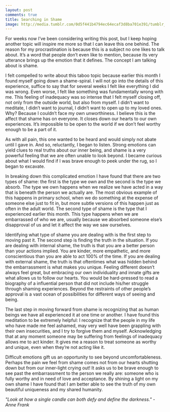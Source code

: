 ```yaml
---
layout: post
comments: true
title: Searching in Shame
image: http://media.tumblr.com/0d5f441b4794ec64ecaf3d8ba701e391/tumblr_inline_mymvd7UElp1qc5937.jpg
---
```


For weeks now I’ve been considering writing this post, but I keep hoping another topic will inspire me more so that I can leave this one behind. The reason for my procrastination is because this is a subject no one likes to talk about. It’s a word that people don’t even like to mention, because its very utterance brings up the emotion that it defines. The concept I am talking about is shame. 

I felt compelled to write about this taboo topic because earlier this month I found myself going down a shame-spiral. I will not go into the details of this experience, suffice to say that for several weeks I felt like everything I did was wrong. Even worse, I felt like something was fundamentally wrong with me. This feeling of inadequacy was so intense that I felt myself closing off, not only from the outside world, but also from myself. I didn’t want to meditate, I didn’t want to journal, I didn’t want to open up to my loved ones. Why? Because I couldn’t face my own unworthiness. I believe this is the affect that shame has on everyone. It closes down our hearts to our own experiences. It’s impossible to be open to the world if we don’t feel worthy enough to be a part of it.

As with all pain, this one wanted to be heard and would simply not abate until I gave in. And so, reluctantly, I began to listen. Strong emotions can yield clues to real truths about our inner being, and shame is a very powerful feeling that we are often unable to look beyond. I became curious about what I would find if I was brave enough to peek under the rug, so I began to excavate. 

In breaking down this complicated emotion I have found that there are two types of shame: the first is the type we own and the second is the type we absorb. The type we own happens when we realize we have acted in a way that is beneath the person we actually are. The most obvious example of this happens in primary school, when we do something at the expense of someone else just to fit in, but more subtle versions of this happen just as often in the adult world. The second type of shame is the type that I experienced earlier this month. This type happens when we are embarrassed of who we are, usually because we absorbed someone else’s disapproval of us and let it affect the way we saw ourselves. 

Identifying what type of shame you are dealing with is the first step to moving past it. The second step is finding the truth in the situation. If you are dealing with internal shame, the truth is that you are a better person than your actions implied. You are kinder, more empathetic, and more conscientious than you are able to act 100% of the time. If you are dealing with external shame, the truth is that oftentimes what was hidden behind the embarrassment is what makes you unique. Feeling different doesn’t always feel great, but embracing our own individuality and innate gifts are what allows us to follow our hearts. You would be hard-pressed to read a biography of a influential person that did not include his/her struggle through shaming experiences. Beyond the restraints of other people’s approval is a vast ocean of possibilities for different ways of seeing and being. 

The last step in moving forward from shame is recognizing that as human beings we have all experienced it at one time or another. I have found this meditation to be extremely helpful: I recognize that the people in my life who have made me feel ashamed, may very well have been grappling with their own insecurities, and I try to forgive them and myself. Acknowledging that at any moment someone may be suffering from feelings of inadequacy allows me to act kinder. It gives me a reason to treat someone as worthy and unique, even when they’re not acting like it.

Difficult emotions gift us an opportunity to see beyond uncomfortableness. Perhaps the pain we feel from shame comes not from our hearts shutting down but from our inner-light crying out! It asks us to be brave enough to see past the embarrassment to the person we really are: someone who is fully worthy and in need of love and acceptance. By shining a light on my own shame I have found that I am better able to see the truth of my own beautiful uniqueness and my shared humanity. 

<em>"Look at how a single candle can both defy and define the darkness." -Anne Frank</em>